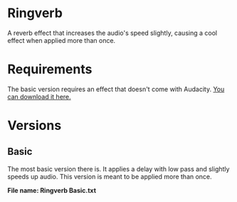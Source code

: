 # Ringverb
A reverb effect that increases the audio's speed slightly, causing a cool effect when applied more than once.

# Requirements
The basic version requires an effect that doesn't come with Audacity. [You can download it here.](http://old.audacityteam.org/nyquist/lpdelay.ny)

# Versions
## Basic
The most basic version there is. It applies a delay with low pass and slightly speeds up audio. This version is meant to be applied more than once.

**File name: Ringverb Basic.txt**
